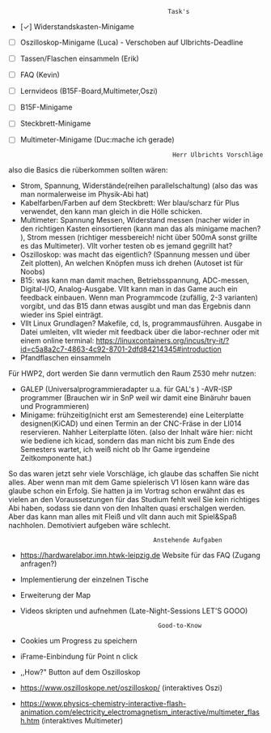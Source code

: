                                                 Task's 
- [✓] Widerstandskasten-Minigame
- [ ] Oszilloskop-Minigame (Luca) - Verschoben auf Ulbrichts-Deadline
- [ ] Tassen/Flaschen einsammeln (Erik)
- [ ] FAQ (Kevin)
- [ ] Lernvideos (B15F-Board,Multimeter,Oszi)
- [ ] B15F-Minigame
- [ ] Steckbrett-Minigame
- [ ] Multimeter-Minigame      (Duc:mache ich gerade)                            
                                                                                                
                                                Herr Ulbrichts Vorschläge
also die Basics die rüberkommen sollten wären:
- Strom, Spannung, Widerstände(reihen parallelschaltung) (also das was man normalerweise im Physik-Abi hat)
- Kabelfarben/Farben auf dem Steckbrett: Wer blau/scharz für Plus verwendet, den kann man gleich in die Hölle schicken.
- Multimeter: Spannung Messen, Widerstand messen (nacher wider in den richtigen Kasten einsortieren (kann man das als minigame machen? ), Strom messen (richtiger messbereich! nicht über 500mA sonst grillte es das Multimeter). Vllt vorher testen ob es jemand gegrillt hat?
- Oszilloskop: was macht das eigentlich? (Spannung messen und über Zeit plotten), An welchen Knöpfen muss ich drehen (Autoset ist für Noobs)
- B15: was kann man damit machen, Betriebsspannung, ADC-messen, Digital-I/O, Analog-Ausgabe. Vllt kann man in das Game auch ein feedback einbauen. Wenn man Programmcode  (zufällig, 2-3 varianten) vorgibt, und das B15 dann etwas ausgibt und man das Ergebnis dann wieder ins Spiel einträgt.
- Vllt Linux Grundlagen? Makefile, cd, ls, programmausführen. Ausgabe in Datei umleiten, vllt wieder mit feedback über die labor-rechner oder mit einem online terminal: https://linuxcontainers.org/incus/try-it/?id=c5a8a2c7-4863-4c92-8701-2dfd84214345#introduction
- Pfandflaschen einsammeln

Für HWP2, dort werden Sie dann vermutlich den Raum Z530 mehr nutzen:
- GALEP (Universalprogrammieradapter u.a. für GAL's )
-AVR-ISP programmer (Brauchen wir in SnP weil wir damit eine Binäruhr bauen und Programmieren)
- Minigame: frühzeitig(nicht erst am Semesterende) eine Leiterplatte designen(KiCAD) und einen Termin an der CNC-Fräse in der LI014 reservieren. Nahher Leiterplatte löten. (also der Inhalt wäre hier: nicht wie bediene ich kicad, sondern das man  nicht bis zum Ende des Semesters wartet, ich weiß nicht ob Ihr Game irgendeine Zeitkomponente hat.)

So das waren jetzt sehr viele Vorschläge, ich glaube das schaffen Sie nicht alles. Aber wenn man mit dem Game spielerisch V1 lösen kann wäre das glaube schon ein Erfolg.
Sie hatten ja im Vortrag schon erwähnt das es vielen an den Voraussetzungen für das Studium fehlt weil Sie kein richtiges Abi haben, sodass sie dann von den Inhalten quasi erschalgen werden. Aber das kann man alles mit Fleiß und vllt dann auch mit Spiel&Spaß nachholen. Demotiviert aufgeben wäre schlecht.

                                            Anstehende Aufgaben
- https://hardwarelabor.imn.htwk-leipzig.de Website für das FAQ (Zugang anfragen?)
- Implementierung der einzelnen Tische
- Erweiterung der Map 
- Videos skripten und aufnehmen (Late-Night-Sessions LET'S GOOO)

                                            Good-to-Know
- Cookies um Progress zu speichern
- iFrame-Einbindung für Point n click 
- ,,How?" Button auf dem Oszilloskop
- https://www.oszilloskope.net/oszilloskop/ (interaktives Oszi)
- https://www.physics-chemistry-interactive-flash-animation.com/electricity_electromagnetism_interactive/multimeter_flash.htm (interaktives Multimeter)
